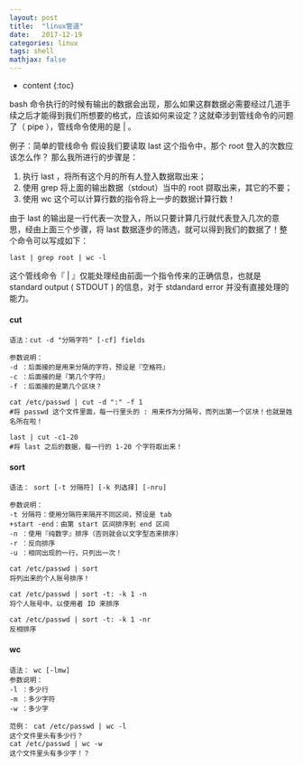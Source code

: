 ```yaml
---
layout: post
title:  "linux管道"
date:   2017-12-19
categories: linux 
tags: shell
mathjax: false
---
```

* content
{:toc}

bash 命令执行的时候有输出的数据会出现，那么如果这群数据必需要经过几道手续之后才能得到我们所想要的格式，应该如何来设定？这就牵涉到管线命令的问题了（ pipe ），管线命令使用的是 | 。

例子：简单的管线命令
假设我们要读取 last 这个指令中，那个 root 登入的次数应该怎么作？
那么我所进行的步骤是：
1. 执行 last ，将所有这个月的所有人登入数据取出来；
2. 使用 grep 将上面的输出数据（stdout）当中的 root 撷取出来，其它的不要；
3. 使用 wc 这个可以计算行数的指令将上一步的数据计算行数！

由于 last 的输出是一行代表一次登入，所以只要计算几行就代表登入几次的意思，经由上面三个步骤，将 last 数据逐步的筛选，就可以得到我们的数据了！整个命令可以写成如下：

    last | grep root | wc -l

这个管线命令『 | 』仅能处理经由前面一个指令传来的正确信息，也就是standard 
output ( STDOUT ) 的信息，对于 stdandard error 并没有直接处理的能力。


#### cut

~~~
语法：cut -d "分隔字符" [-cf] fields

参数说明：
-d ：后面接的是用来分隔的字符，预设是『空格符』
-c ：后面接的是『第几个字符』
-f ：后面接的是第几个区块？

cat /etc/passwd | cut -d ":" -f 1
#将 passwd 这个文件里面，每一行里头的 : 用来作为分隔号，而列出第一个区块！也就是姓名所在啦！

last | cut -c1-20
#将 last 之后的数据，每一行的 1-20 个字符取出来！
~~~

#### sort

~~~
语法： sort [-t 分隔符] [-k 列选择] [-nru]

参数说明：
-t 分隔符：使用分隔符来隔开不同区间，预设是 tab
+start -end：由第 start 区间排序到 end 区间
-n ：使用『纯数字』排序（否则就会以文字型态来排序）
-r ：反向排序
-u ：相同出现的一行，只列出一次！

cat /etc/passwd | sort
将列出来的个人账号排序！

cat /etc/passwd | sort -t: -k 1 -n
将个人账号中，以使用者 ID 来排序

cat /etc/passwd | sort -t: -k 1 -nr
反相排序
~~~

#### wc

~~~
语法： wc [-lmw]
参数说明：
-l ：多少行
-m ：多少字符
-w ：多少字

范例： cat /etc/passwd | wc -l
这个文件里头有多少行？
cat /etc/passwd | wc -w
这个文件里头有多少字！？
~~~

